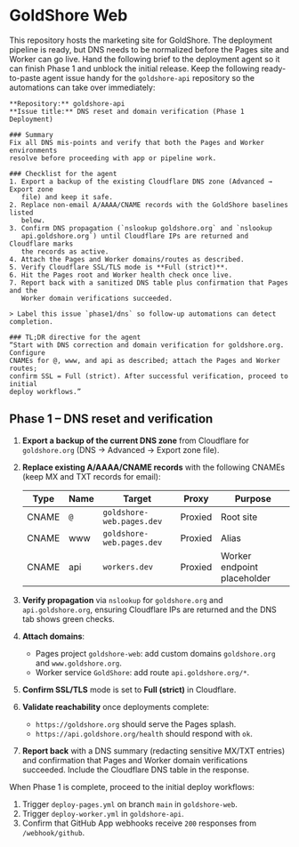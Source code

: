 # GoldShore Web

This repository hosts the marketing site for GoldShore. The deployment
pipeline is ready, but DNS needs to be normalized before the Pages site and
Worker can go live. Hand the following brief to the deployment agent so it can
finish Phase 1 and unblock the initial release. Keep the following
ready-to-paste agent issue handy for the `goldshore-api` repository so the
automations can take over immediately:

```
**Repository:** goldshore-api
**Issue title:** DNS reset and domain verification (Phase 1 Deployment)

### Summary
Fix all DNS mis-points and verify that both the Pages and Worker environments
resolve before proceeding with app or pipeline work.

### Checklist for the agent
1. Export a backup of the existing Cloudflare DNS zone (Advanced → Export zone
   file) and keep it safe.
2. Replace non-email A/AAAA/CNAME records with the GoldShore baselines listed
   below.
3. Confirm DNS propagation (`nslookup goldshore.org` and `nslookup
   api.goldshore.org`) until Cloudflare IPs are returned and Cloudflare marks
   the records as active.
4. Attach the Pages and Worker domains/routes as described.
5. Verify Cloudflare SSL/TLS mode is **Full (strict)**.
6. Hit the Pages root and Worker health check once live.
7. Report back with a sanitized DNS table plus confirmation that Pages and the
   Worker domain verifications succeeded.

> Label this issue `phase1/dns` so follow-up automations can detect completion.

### TL;DR directive for the agent
“Start with DNS correction and domain verification for goldshore.org. Configure
CNAMEs for @, www, and api as described; attach the Pages and Worker routes;
confirm SSL = Full (strict). After successful verification, proceed to initial
deploy workflows.”
```

## Phase 1 – DNS reset and verification

1. **Export a backup of the current DNS zone** from Cloudflare for
   `goldshore.org` (DNS → Advanced → Export zone file).
2. **Replace existing A/AAAA/CNAME records** with the following CNAMEs (keep MX
   and TXT records for email):

   | Type  | Name | Target                    | Proxy   | Purpose                     |
   | ----- | ---- | ------------------------- | ------- | --------------------------- |
   | CNAME | `@`  | `goldshore-web.pages.dev` | Proxied | Root site                   |
   | CNAME | www  | `goldshore-web.pages.dev` | Proxied | Alias                       |
   | CNAME | api  | `workers.dev`             | Proxied | Worker endpoint placeholder |

3. **Verify propagation** via `nslookup` for `goldshore.org` and
   `api.goldshore.org`, ensuring Cloudflare IPs are returned and the DNS tab
   shows green checks.
4. **Attach domains**:
   - Pages project `goldshore-web`: add custom domains `goldshore.org` and
     `www.goldshore.org`.
   - Worker service `GoldShore`: add route `api.goldshore.org/*`.
5. **Confirm SSL/TLS** mode is set to **Full (strict)** in Cloudflare.
6. **Validate reachability** once deployments complete:
   - `https://goldshore.org` should serve the Pages splash.
   - `https://api.goldshore.org/health` should respond with `ok`.
7. **Report back** with a DNS summary (redacting sensitive MX/TXT entries) and
   confirmation that Pages and Worker domain verifications succeeded. Include
   the Cloudflare DNS table in the response.

When Phase 1 is complete, proceed to the initial deploy workflows:

1. Trigger `deploy-pages.yml` on branch `main` in `goldshore-web`.
2. Trigger `deploy-worker.yml` in `goldshore-api`.
3. Confirm that GitHub App webhooks receive `200` responses from
   `/webhook/github`.
